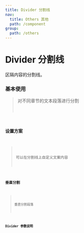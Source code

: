 ```yaml
---
title: Divider 分割线
nav:
  title: Others 其他
  path: /component
group:
  path: /others
---
```


# Divider 分割线

区隔内容的分割线。

### 基本使用

> 对不同章节的文本段落进行分割 <code src="./demo/index1.tsx" />

### 设置方案

> 可以在分割线上自定义文案内容 <code src="./demo/index2.tsx" />

### 垂直分割

> 垂直分割段落 <code src='./demo/index3.tsx'/>

### Divider 参数说明

<API></API>

